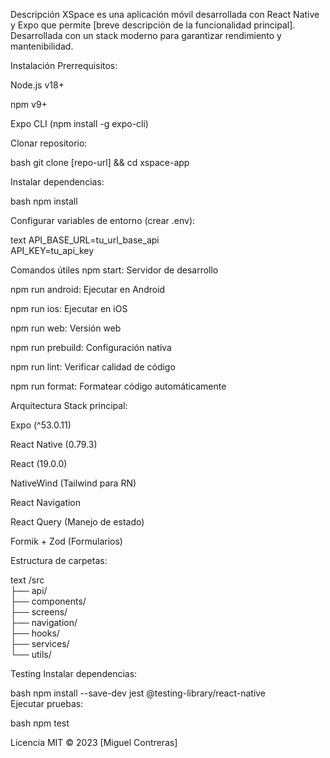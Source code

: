 Descripción
XSpace es una aplicación móvil desarrollada con React Native y Expo que permite [breve descripción de la funcionalidad principal]. Desarrollada con un stack moderno para garantizar rendimiento y mantenibilidad.

Instalación
Prerrequisitos:

Node.js v18+

npm v9+

Expo CLI (npm install -g expo-cli)

Clonar repositorio:

bash
git clone [repo-url] && cd xspace-app  



Instalar dependencias:

bash
npm install  


Configurar variables de entorno (crear .env):

text
API_BASE_URL=tu_url_base_api  
API_KEY=tu_api_key  


Comandos útiles
npm start: Servidor de desarrollo

npm run android: Ejecutar en Android

npm run ios: Ejecutar en iOS

npm run web: Versión web

npm run prebuild: Configuración nativa

npm run lint: Verificar calidad de código

npm run format: Formatear código automáticamente



Arquitectura
Stack principal:

Expo (^53.0.11)

React Native (0.79.3)

React (19.0.0)

NativeWind (Tailwind para RN)

React Navigation

React Query (Manejo de estado)

Formik + Zod (Formularios)



Estructura de carpetas:

text
/src  
├── api/  
├── components/  
├── screens/  
├── navigation/  
├── hooks/  
├── services/  
└── utils/  



Testing
Instalar dependencias:

bash
npm install --save-dev jest @testing-library/react-native  
Ejecutar pruebas:

bash
npm test  


Licencia
MIT © 2023 [Miguel Contreras]